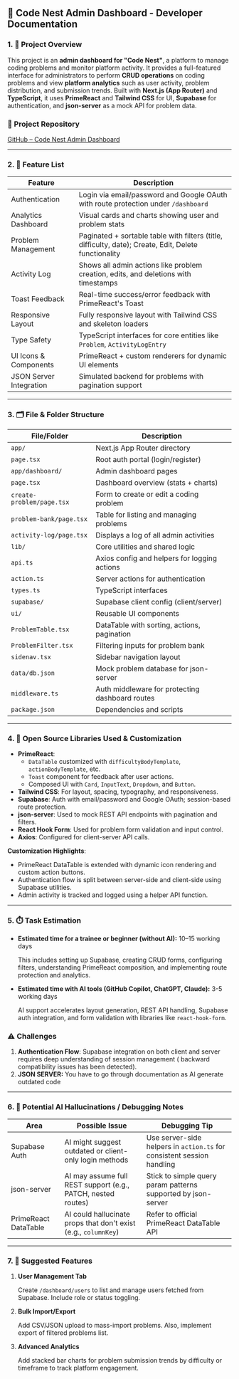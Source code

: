 ## 🧮 Code Nest Admin Dashboard - Developer Documentation

### 1. 📌 Project Overview

This project is an **admin dashboard for "Code Nest"**, a platform to manage coding problems and monitor platform activity. It provides a full-featured interface for administrators to perform **CRUD operations** on coding problems and view **platform analytics** such as user activity, problem distribution, and submission trends. Built with **Next.js (App Router)** and **TypeScript**, it uses **PrimeReact** and **Tailwind CSS** for UI, **Supabase** for authentication, and **json-server** as a mock API for problem data.

### 🔗 Project Repository

[GitHub – Code Nest Admin Dashboard](https://github.com/DurjoyBarua1971/code-nest)

---

### 2. 🚀 Feature List

| Feature | Description |
| --- | --- |
| Authentication | Login via email/password and Google OAuth with route protection under `/dashboard` |
| Analytics Dashboard | Visual cards and charts showing user and problem stats |
| Problem Management | Paginated + sortable table with filters (title, difficulty, date); Create, Edit, Delete functionality |
| Activity Log | Shows all admin actions like problem creation, edits, and deletions with timestamps |
| Toast Feedback | Real-time success/error feedback with PrimeReact's Toast |
| Responsive Layout | Fully responsive layout with Tailwind CSS and skeleton loaders |
| Type Safety | TypeScript interfaces for core entities like `Problem`, `ActivityLogEntry` |
| UI Icons & Components | PrimeReact + custom renderers for dynamic UI elements |
| JSON Server Integration | Simulated backend for problems with pagination support |

---

### 3. 🗂️ File & Folder Structure

| File/Folder | Description |
| --- | --- |
| `app/` | Next.js App Router directory |
| `page.tsx` | Root auth portal (login/register) |
| `app/dashboard/` | Admin dashboard pages |
| `page.tsx` | Dashboard overview (stats + charts) |
| `create-problem/page.tsx` | Form to create or edit a coding problem |
| `problem-bank/page.tsx` | Table for listing and managing problems |
| `activity-log/page.tsx` | Displays a log of all admin activities |
| `lib/` | Core utilities and shared logic |
| `api.ts` | Axios config and helpers for logging actions |
| `action.ts` | Server actions for authentication |
| `types.ts` | TypeScript interfaces |
| `supabase/` | Supabase client config (client/server) |
| `ui/` | Reusable UI components |
| `ProblemTable.tsx` | DataTable with sorting, actions, pagination |
| `ProblemFilter.tsx` | Filtering inputs for problem bank |
| `sidenav.tsx` | Sidebar navigation layout |
| `data/db.json` | Mock problem database for json-server |
| `middleware.ts` | Auth middleware for protecting dashboard routes |
| `package.json` | Dependencies and scripts |

---

### 4. 🧩 Open Source Libraries Used & Customization

- **PrimeReact**:
    - `DataTable` customized with `difficultyBodyTemplate`, `actionBodyTemplate`, etc.
    - `Toast` component for feedback after user actions.
    - Composed UI with `Card`, `InputText`, `Dropdown`, and `Button`.
- **Tailwind CSS**: For layout, spacing, typography, and responsiveness.
- **Supabase**: Auth with email/password and Google OAuth; session-based route protection.
- **json-server**: Used to mock REST API endpoints with pagination and filters.
- **React Hook Form**: Used for problem form validation and input control.
- **Axios**: Configured for client-server API calls.

**Customization Highlights**:

- PrimeReact DataTable is extended with dynamic icon rendering and custom action buttons.
- Authentication flow is split between server-side and client-side using Supabase utilities.
- Admin activity is tracked and logged using a helper API function.

---

### 5. ⏱️ Task Estimation

- **Estimated time for a trainee or beginner (without AI):** 10–15 working days
    
    This includes setting up Supabase, creating CRUD forms, configuring filters, understanding PrimeReact composition, and implementing route protection and analytics.
    
- **Estimated time with AI tools (GitHub Copilot, ChatGPT, Claude):** 3-5 working days
    
    AI support accelerates layout generation, REST API handling, Supabase auth integration, and form validation with libraries like `react-hook-form`.
    

### ⚠️ Challenges

1. **Authentication Flow**: Supabase integration on both client and server requires deep understanding of session management ( backward compatibility issues has been detected).
2. **JSON SERVER:** You have to go through documentation as AI generate outdated code

---

### 6. 🧠 Potential AI Hallucinations / Debugging Notes

| Area | Possible Issue | Debugging Tip |
| --- | --- | --- |
| Supabase Auth | AI might suggest outdated or client-only login methods | Use server-side helpers in `action.ts` for consistent session handling |
| json-server | AI may assume full REST support (e.g., PATCH, nested routes) | Stick to simple query param patterns supported by json-server |
| PrimeReact DataTable | AI could hallucinate props that don't exist (e.g., `columnKey`) | Refer to official PrimeReact DataTable API |

---

### 7. 🌱 Suggested Features

1. **User Management Tab**
    
    Create `/dashboard/users` to list and manage users fetched from Supabase. Include role or status toggling.
    
2. **Bulk Import/Export**
    
    Add CSV/JSON upload to mass-import problems. Also, implement export of filtered problems list.
    
3. **Advanced Analytics**
    
    Add stacked bar charts for problem submission trends by difficulty or timeframe to track platform engagement.